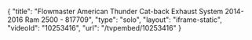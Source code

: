 {
    "title": "Flowmaster American Thunder Cat-back Exhaust System 2014-2016 Ram 2500 - 817709",
    "type": "solo",
    "layout": "iframe-static",
    "videoId": "10253416",
    "url": "\/tvpembed\/10253416"
}